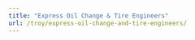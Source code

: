 ```yaml
---
title: "Express Oil Change & Tire Engineers"
url: /troy/express-oil-change-and-tire-engineers/
---
```

